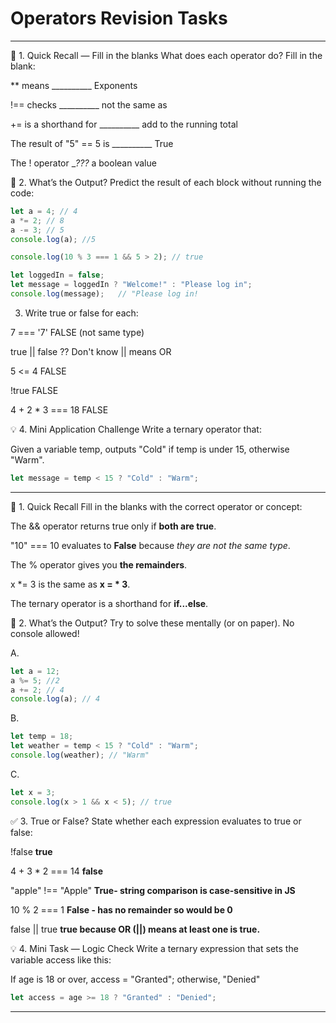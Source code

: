 # Operators Revision Tasks

---

🔁 1. Quick Recall — Fill in the blanks
What does each operator do? Fill in the blank:

** means __________ Exponents

!== checks __________ not the same  as

+= is a shorthand for __________ add to the running total

The result of "5" == 5 is __________ True

The ! operator __???_ a boolean value

🤔 2. What’s the Output?
Predict the result of each block without running the code:
```js
let a = 4; // 4
a *= 2; // 8
a -= 3; // 5
console.log(a); //5
```

```js
console.log(10 % 3 === 1 && 5 > 2); // true
```
```js
let loggedIn = false;
let message = loggedIn ? "Welcome!" : "Please log in";
console.log(message);   // "Please log in!
```

3. Write true or false for each:

7 === '7'  FALSE (not same type)

true || false      ?? Don't know    || means OR

5 <= 4    FALSE

!true      FALSE

4 + 2 * 3 === 18     FALSE

💡 4. Mini Application Challenge
Write a ternary operator that:

Given a variable temp, outputs "Cold" if temp is under 15, otherwise "Warm".
```js
let message = temp < 15 ? "Cold" : "Warm";

```
---

🔁 1. Quick Recall
Fill in the blanks with the correct operator or concept:

The && operator returns true only if **both are true**.

"10" === 10 evaluates to **False** because *they are not the same type*.

The % operator gives you **the remainders**.

x *= 3 is the same as **x = * 3**.

The ternary operator is a shorthand for **if...else**.

🤔 2. What’s the Output?
Try to solve these mentally (or on paper). No console allowed!

A.
```js
let a = 12;
a %= 5; //2
a += 2; // 4
console.log(a); // 4
```
B.
```js
let temp = 18;
let weather = temp < 15 ? "Cold" : "Warm";
console.log(weather); // "Warm"
```
C.
```js
let x = 3;
console.log(x > 1 && x < 5); // true
```

✅ 3. True or False?
State whether each expression evaluates to true or false:

!false   **true**

4 + 3 * 2 === 14 **false**

"apple" !== "Apple" **True-  string comparison is case-sensitive in JS**

10 % 2 === 1    **False - has no remainder so would be 0**

false || true **true because OR (||) means at least one is true.**

💡 4. Mini Task — Logic Check
Write a ternary expression that sets the variable access like this:

If age is 18 or over, access = "Granted"; otherwise, "Denied"

```js
let access = age >= 18 ? "Granted" : "Denied";
```
---